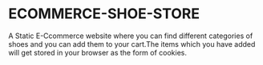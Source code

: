 # ECOMMERCE-SHOE-STORE
A Static E-Ccommerce website where you can find different categories of shoes and you can add them to your cart.The items which you have added will get stored in your browser as the form of cookies.
